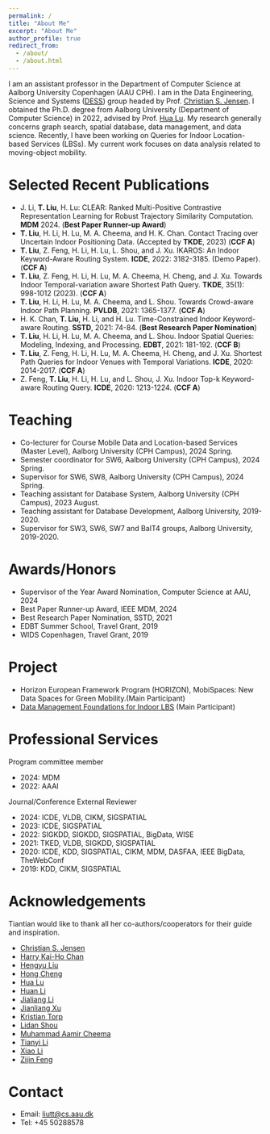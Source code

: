 ```yaml
---
permalink: /
title: "About Me"
excerpt: "About Me"
author_profile: true
redirect_from: 
  - /about/
  - /about.html
---
```


I am an assistant professor in the Department of Computer Science at Aalborg University Copenhagen (AAU CPH). I am in the Data Engineering, Science and Systems ([DESS](https://www.cs.aau.dk/research/dess-data-engineering-science-and-systems/about-dess)) group headed by Prof. [Christian S. Jensen](https://csj.cs.aau.dk/). 
I obtained the Ph.D. degree from Aalborg University (Department of Computer Science) in 2022, advised by Prof. [Hua Lu](https://luhua.ruc.dk/). My research generally concerns graph search, spatial database, data management, and data science. Recently, I have been working on Queries for Indoor Location-based Services (LBSs). My current work focuses on data analysis related to moving-object mobility.

<!-- News
===
\[2023-09\] I joined Aalborg University. <br>
\[2023-04\] One paper is accepted by TKDE. <br>
\[2022-05\] I joined Roskilde University. <br> -->

<!-- Education
======
* PhD in Computer Science, Aalborg University, Denmark, 2022.
* MSc in Computer Science and Technology, Jilin University, China, 2018.
* BSc in Communication Engineering, Jilin University, China, 2015. -->

<!-- International Study Experience
=====
* Apr. 2021 - Aug. 2021: Abroad (virtual) stay in the Faculty of Information Technology, Monash University, Australia.
* Sep. 2016 - Jul. 2017: Joint training of Postgraduate Student in the Department of Computer Science and Technology, ITMO University, St Petersburg, Russia. -->

Selected Recent Publications
===
<!-- See my [VBN at AAU.](https://vbn.aau.dk/en/persons/145323) -->

* J. Li, __T. Liu__, H. Lu: CLEAR: Ranked Multi-Positive Contrastive Representation Learning for Robust Trajectory Similarity Computation. __MDM__ 2024. (__Best Paper Runner-up Award__)
* __T. Liu__, H. Li, H. Lu, M. A. Cheema, and H. K. Chan. Contact Tracing over Uncertain Indoor Positioning Data. (Accepted by __TKDE__, 2023) (__CCF A__)
* __T. Liu__, Z. Feng, H. Li, H. Lu, L. Shou, and J. Xu. IKAROS: An Indoor Keyword-Aware Routing System. __ICDE__, 2022: 3182-3185. (Demo Paper). (__CCF A__)
* __T. Liu__, Z. Feng, H. Li, H. Lu, M. A. Cheema, H. Cheng, and J. Xu. Towards Indoor Temporal-variation aware Shortest Path Query. __TKDE__, 35(1): 998-1012 (2023). (__CCF A__)
* __T. Liu__, H. Li, H. Lu, M. A. Cheema, and L. Shou. Towards Crowd-aware Indoor Path Planning. __PVLDB__, 2021: 1365-1377. (__CCF A__)
* H. K. Chan, __T. Liu__, H. Li, and H. Lu. Time-Constrained Indoor Keyword-aware Routing. __SSTD__, 2021: 74-84. (__Best Research Paper Nomination__)
* __T. Liu__, H. Li, H. Lu, M. A. Cheema, and L. Shou. Indoor Spatial Queries: Modeling, Indexing, and Processing. __EDBT__, 2021: 181-192. (__CCF B__)
* __T. Liu__, Z. Feng, H. Li, H. Lu, M. A. Cheema, H. Cheng, and J. Xu. Shortest Path Queries for Indoor Venues with Temporal Variations. __ICDE__, 2020: 2014-2017. (__CCF A__)
* Z. Feng, __T. Liu__, H. Li, H. Lu, and L. Shou, J. Xu. Indoor Top-k Keyword-aware Routing Query. __ICDE__, 2020: 1213-1224. (__CCF A__)

<!-- Technical Reports
* __Tiantian Liu__, Huan Li, Hua Lu, Muhammad Aamir Cheema, Lidan Shou. Towards Crowd-aware Indoor Path Planning(Extended Version). CoRR abs/2104.05480 (2021).
* __Tiantian Liu__, Huan Li, Hua Lu, Muhammad Aamir Cheema, Lidan Shou. An Experimental Analysis of Indoor Spatial Queries: Modeling, Indexing, and Processing. CoRR abs/2010.03910 (2020) -->
  
Teaching
===
* Co-lecturer for Course Mobile Data and Location-based Services (Master Level), Aalborg University (CPH Campus), 2024 Spring.
* Semester coordinator for SW6, Aalborg University (CPH Campus), 2024 Spring.
* Supervisor for SW6, SW8, Aalborg University (CPH Campus), 2024 Spring.
* Teaching assistant for Database System, Aalborg University (CPH Campus), 2023 August.
* Teaching assistant for Database Development, Aalborg University, 2019-2020.
* Supervisor for SW3, SW6, SW7 and BaIT4 groups, Aalborg University, 2019-2020.

Awards/Honors
===
* Supervisor of the Year Award Nomination, Computer Science at AAU, 2024
* Best Paper Runner-up Award, IEEE MDM, 2024
* Best Research Paper Nomination, SSTD, 2021
* EDBT Summer School, Travel Grant, 2019
* WIDS Copenhagen, Travel Grant, 2019
  
Project
===
* Horizon European Framework Program (HORIZON), MobiSpaces: New Data Spaces for Green Mobility.(Main Participant)
* [Data Management Foundations for Indoor LBS](https://indoorlbs.github.io) (Main Participant)


Professional Services
===
Program committee member

* 2024: MDM
* 2022: AAAI

Journal/Conference External Reviewer

* 2024: ICDE, VLDB, CIKM, SIGSPATIAL
* 2023: ICDE, SIGSPATIAL
* 2022: SIGKDD, SIGKDD, SIGSPATIAL, BigData, WISE
* 2021: TKED, VLDB, SIGKDD, SIGSPATIAL
* 2020: ICDE, KDD, SIGSPATIAL, CIKM, MDM, DASFAA, IEEE BigData, TheWebConf
* 2019: KDD, CIKM, SIGSPATIAL

Acknowledgements
===
Tiantian would like to thank all her co-authors/cooperators for their guide and inspiration.

* [Christian S. Jensen](https://csj.cs.aau.dk/)
* [Harry Kai-Ho Chan](https://harryckh.github.io/)
* [Hengyu Liu](https://hengyuliu.com/)
* [Hong Cheng](https://www1.se.cuhk.edu.hk/~hcheng/)
* [Hua Lu](https://luhua.ruc.dk/)
* [Huan Li](https://longaspire.github.io/)
* [Jialiang Li](https://forskning.ruc.dk/en/persons/jiali)
* [Jianliang Xu](https://www.comp.hkbu.edu.hk/~xujl/)
* [Kristian Torp](https://vbn.aau.dk/da/persons/torp)
* [Lidan Shou](https://person.zju.edu.cn/en/should)
* [Muhammad Aamir Cheema](http://www.aamircheema.com/)
* [Tianyi Li](https://tianyili.net/)
* [Xiao Li](https://www.linkedin.com/in/xiao-li-56439b257/?originalSubdomain=dk)
* [Zijin Feng](https://scholar.google.com/citations?user=VHfMOkkAAAAJ&hl=en)
  

Contact
===
* Email: liutt@cs.aau.dk
* Tel: +45 50288578
  
